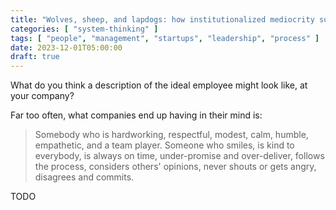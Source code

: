 ```yaml
---
title: "Wolves, sheep, and lapdogs: how institutionalized mediocrity sucks the soul out of companies"
categories: [ "system-thinking" ]
tags: [ "people", "management", "startups", "leadership", "process" ]
date: 2023-12-01T05:00:00
draft: true
---
```


What do you think a description of the ideal employee might look like, at your company?

Far too often, what companies end up having in their mind is:

> Somebody who is hardworking, respectful, modest, calm, humble, empathetic, and a team player. Someone who smiles, is kind to everybody, is always on time, under-promise and over-deliver, follows the process, considers others' opinions, never shouts or gets angry, disagrees and commits.

TODO